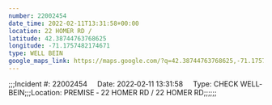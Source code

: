 ```yaml
---
number: 22002454
date_time: 2022-02-11T13:31:58+00:00
location: 22 HOMER RD / 
latitude: 42.38744763768625
longitude: -71.1757482174671
type: WELL BEIN
google_maps_link: https://maps.google.com/?q=42.38744763768625,-71.1757482174671
---
```


;;;Incident #: 22002454     Date: 2022‐02‐11 13:31:58     Type: CHECK WELL‐BEIN;;;Location: PREMISE ‐ 22 HOMER RD / 22 HOMER RD;;;;;;
